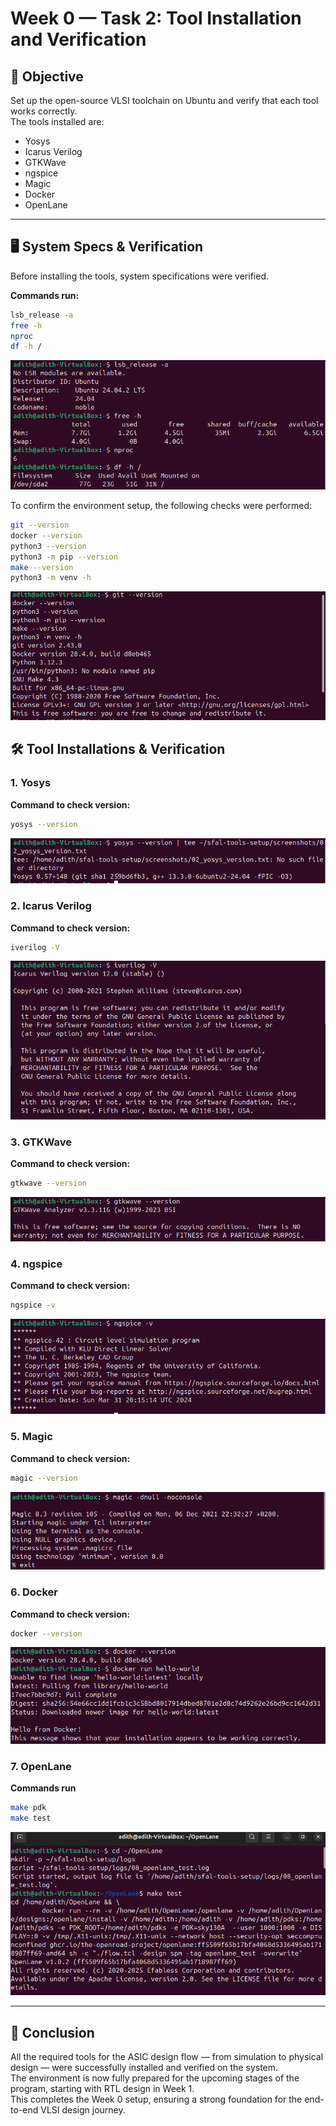 # Week 0 — Task 2: Tool Installation and Verification

## 🎯 Objective
Set up the open-source VLSI toolchain on Ubuntu and verify that each tool works correctly.  
The tools installed are:
- Yosys
- Icarus Verilog
- GTKWave
- ngspice
- Magic
- Docker
- OpenLane

---
## 🖥️ System Specs & Verification

Before installing the tools, system specifications were verified.

**Commands run:**
```bash
lsb_release -a
free -h
nproc
df -h /
```
![System Specification](screenshots/specs.png)

To confirm the environment setup, the following checks were performed:
```bash
git --version
docker --version
python3 --version
python3 -m pip --version
make --version
python3 -m venv -h
```
![Version Verification](screenshots/version_verification.png)

## 🛠️ Tool Installations & Verification

### 1. Yosys
**Command to check version:**
```bash
yosys --version
```
![Yosys Installation](screenshots/yosys_installation.png)

### 2. Icarus Verilog
**Command to check version:**
```bash
iverilog -V
```
![Icarus Installation](screenshots/iverilog_installation.png)

### 3. GTKWave
**Command to check version:**
```bash
gtkwave --version
```
![GTKWave Installation](screenshots/gtkwave_installation.png)

### 4. ngspice
**Command to check version:**
```bash
ngspice -v
```
![ngspice Installation](screenshots/ngspice_installation.png)

### 5. Magic
**Command to check version:**
```bash
magic --version
```
![Magic Installation](screenshots/magic_installation.png)

### 6. Docker
**Command to check version:**
```bash
docker --version
```
![Docker Installation](screenshots/docker_installation.png)

### 7. OpenLane
**Commands run**
```bash
make pdk
make test
```
![OpenLane Installation](screenshots/openlane_installation.png)

---

## 📌 Conclusion

All the required tools for the ASIC design flow — from simulation to physical design — were successfully installed and verified on the system.  
The environment is now fully prepared for the upcoming stages of the program, starting with RTL design in Week 1.  
This completes the Week 0 setup, ensuring a strong foundation for the end-to-end VLSI design journey.

